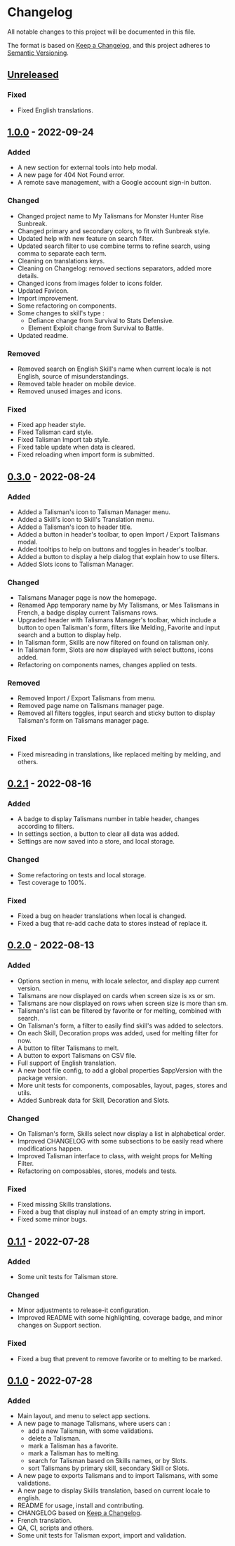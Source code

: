 # Changelog

All notable changes to this project will be documented in this file.

The format is based on [Keep a Changelog](https://keepachangelog.com/en/1.0.0/),
and this project adheres to [Semantic Versioning](https://semver.org/spec/v2.0.0.html).

## [Unreleased]

### Fixed

- Fixed English translations.

## [1.0.0] - 2022-09-24

### Added

- A new section for external tools into help modal.
- A new page for 404 Not Found error.
- A remote save management, with a Google account sign-in button.

### Changed

- Changed project name to My Talismans for Monster Hunter Rise Sunbreak.
- Changed primary and secondary colors, to fit with Sunbreak style.
- Updated help with new feature on search filter.
- Updated search filter to use combine terms to refine search, using comma to separate each term.
- Cleaning on translations keys.
- Cleaning on Changelog: removed sections separators, added more details.
- Changed icons from images folder to icons folder.
- Updated Favicon.
- Import improvement.
- Some refactoring on components.
- Some changes to skill's type :
  - Defiance change from Survival to Stats Defensive.
  - Element Exploit change from Survival to Battle.
- Updated readme.

### Removed

- Removed search on English Skill's name when current locale is not English, source of misunderstandings.
- Removed table header on mobile device.
- Removed unused images and icons.

### Fixed

- Fixed app header style.
- Fixed Talisman card style.
- Fixed Talisman Import tab style.
- Fixed table update when data is cleared.
- Fixed reloading when import form is submitted.

## [0.3.0] - 2022-08-24

### Added

- Added a Talisman's icon to Talisman Manager menu.
- Added a Skill's icon to Skill's Translation menu.
- Added a Talisman's icon to header title.
- Added a button in header's toolbar, to open Import / Export Talismans modal.
- Added tooltips to help on buttons and toggles in header's toolbar.
- Added a button to display a help dialog that explain how to use filters.
- Added Slots icons to Talisman Manager.

### Changed

- Talismans Manager pqge is now the homepage.
- Renamed App temporary name by My Talismans, or Mes Talismans in French, a badge display current Talismans rows.
- Upgraded header with Talismans Manager's toolbar, which include a button to open Talisman's form, filters like Melding, Favorite and input search and a button to display help.
- In Talisman form, Skills are now filtered on found on talisman only.
- In Talisman form, Slots are now displayed with select buttons, icons added.
- Refactoring on components names, changes applied on tests.

### Removed

- Removed Import / Export Talismans from menu.
- Removed page name on Talismans manager page.
- Removed all filters toggles, input search and sticky button to display Talisman's form on Talismans manager page.

### Fixed

- Fixed misreading in translations, like replaced melting by melding, and others.

## [0.2.1] - 2022-08-16

### Added

- A badge to display Talismans number in table header, changes according to filters.
- In settings section, a button to clear all data was added.
- Settings are now saved into a store, and local storage.

### Changed

- Some refactoring on tests and local storage.
- Test coverage to 100%.

### Fixed

- Fixed a bug on header translations when local is changed.
- Fixed a bug that re-add cache data to stores instead of replace it.

## [0.2.0] - 2022-08-13

### Added

- Options section in menu, with locale selector, and display app current version.
- Talismans are now displayed on cards when screen size is xs or sm.
- Talismans are now displayed on rows when screen size is more than sm.
- Talisman's list can be filtered by favorite or for melting, combined with search.
- On Talisman's form, a filter to easily find skill's was added to selectors.
- On each Skill, Decoration props was added, used for melting filter for now.
- A button to filter Talismans to melt.
- A button to export Talismans on CSV file.
- Full support of English translation.
- A new boot file config, to add a global properties $appVersion with the package version.
- More unit tests for components, composables, layout, pages, stores and utils.
- Added Sunbreak data for Skill, Decoration and Slots.

### Changed

- On Talisman's form, Skills select now display a list in alphabetical order.
- Improved CHANGELOG with some subsections to be easily read where modifications happen.
- Improved Talisman interface to class, with weight props for Melting Filter.
- Refactoring on composables, stores, models and tests.

### Fixed

- Fixed missing Skills translations.
- Fixed a bug that display null instead of an empty string in import.
- Fixed some minor bugs.

## [0.1.1] - 2022-07-28

### Added

- Some unit tests for Talisman store.

### Changed

- Minor adjustments to release-it configuration.
- Improved README with some highlighting, coverage badge, and minor changes on Support section.

### Fixed

- Fixed a bug that prevent to remove favorite or to melting to be marked.

## [0.1.0] - 2022-07-28

### Added

- Main layout, and menu to select app sections.
- A new page to manage Talismans, where users can :
  - add a new Talisman, with some validations.
  - delete a Talisman.
  - mark a Talisman has a favorite.
  - mark a Talisman has to melting.
  - search for Talisman based on Skills names, or by Slots.
  - sort Talismans by primary skill, secondary Skill or Slots.
- A new page to exports Talismans and to import Talismans, with some validations.
- A new page to display Skills translation, based on current locale to english.
- README for usage, install and contributing.
- CHANGELOG based on [Keep a Changelog](https://keepachangelog.com/en/1.0.0/).
- French translation.
- QA, CI, scripts and others.
- Some unit tests for Talisman export, import and validation.

[unreleased]: https://gitlab.com/sparda-of-nosgoth/my-talismans-for-monster-hunter-rise-sunbreak/-/compare/1.0.0...main
[1.0.0]: https://gitlab.com/sparda-of-nosgoth/my-talismans-for-monster-hunter-rise-sunbreak/-/compare/0.3.0...1.0.0
[0.3.0]: https://gitlab.com/sparda-of-nosgoth/my-talismans-for-monster-hunter-rise-sunbreak/-/compare/0.2.1...0.3.0
[0.2.1]: https://gitlab.com/sparda-of-nosgoth/my-talismans-for-monster-hunter-rise-sunbreak/-/compare/0.2.0...0.2.1
[0.2.0]: https://gitlab.com/sparda-of-nosgoth/my-talismans-for-monster-hunter-rise-sunbreak/-/compare/0.1.1...0.2.0
[0.1.1]: https://gitlab.com/sparda-of-nosgoth/my-talismans-for-monster-hunter-rise-sunbreak/-/compare/0.1.0...0.1.1
[0.1.0]: https://gitlab.com/sparda-of-nosgoth/my-talismans-for-monster-hunter-rise-sunbreak/-/tags/0.1.0
